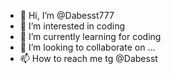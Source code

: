 - 👋 Hi, I’m @Dabesst777
- 👀 I’m interested in coding
- 🌱 I’m currently learning for coding
- 💞️ I’m looking to collaborate on ...
- 📫 How to reach me tg @Dabesst

<!---
Dabesst777/Dabesst777 is a ✨ special ✨ repository because its `README.md` (this file) appears on your GitHub profile.
You can click the Preview link to take a look at your changes.
--->
